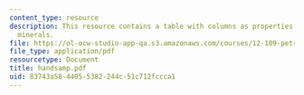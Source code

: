 ```yaml
---
content_type: resource
description: This resource contains a table with columns as properties and rows with
  minerals.
file: https://ol-ocw-studio-app-qa.s3.amazonaws.com/courses/12-109-petrology-fall-2005/83743a5844055382244c51c712fccca1_handsamp.pdf
file_type: application/pdf
resourcetype: Document
title: handsamp.pdf
uid: 83743a58-4405-5382-244c-51c712fccca1
---
```

